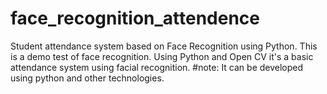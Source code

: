 # face_recognition_attendence
Student attendance system based on Face Recognition using Python.
This is a demo test of face recognition.
Using Python and Open CV it's a basic attendance system using facial recognition.
#note: It can be developed using python and other technologies.
